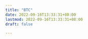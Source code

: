 ```yaml
---
title: "BTC"
date: 2022-09-16T13:33:31+08:00
lastmod: 2022-09-16T13:33:31+08:00
draft: false

---
```


